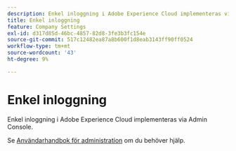 ```yaml
---
description: Enkel inloggning i Adobe Experience Cloud implementeras via Admin Console.
title: Enkel inloggning
feature: Company Settings
exl-id: d317d85d-46bc-4857-82d8-3fe3b3fc154e
source-git-commit: 517c12482ea87a8b600f1d8eab3143ff90ff0524
workflow-type: tm+mt
source-wordcount: '43'
ht-degree: 9%

---
```


# Enkel inloggning

Enkel inloggning i Adobe Experience Cloud implementeras via Admin Console.

Se [Användarhandbok för administration](https://helpx.adobe.com/enterprise/admin-guide.html/enterprise/using/set-up-identity.ug.html) om du behöver hjälp.
